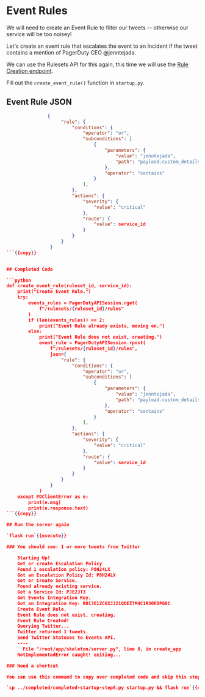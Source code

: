 # Event Rules

We will need to create an Event Rule to filter our tweets -- otherwise our service will be too noisey!

Let's create an event rule that escalates the event to an Incident if the tweet contains a mention of PagerDuty CEO @jenntejada.

We can use the Rulesets API for this again, this time we will use the [Rule Creation endpoint](https://developer.pagerduty.com/api-reference/reference/REST/openapiv3.json/paths/~1rulesets~1%7Bid%7D~1rules/post).

Fill out the `create_event_rule()` function in `startup.py`.

## Event Rule JSON

```json
               {
                    "rule": {
                        "conditions": {
                            "operator": "or",
                            "subconditions": [
                                {
                                    "parameters": {
                                        "value": "jenntejada",
                                        "path": "payload.custom_details.entities.user_mentions"
                                    },
                                    "operator": "contains"
                                }
                            ],
                        },
                        "actions": {
                            "severity": {
                                "value": "critical"
                            },
                            "route": {
                                "value": service_id
                            }
                        }
                    }
                }
```{{copy}}


## Completed Code

```python
def create_event_rule(ruleset_id, service_id):
    print("Create Event Rule.")
    try:
        events_rules = PagerDutyAPISession.rget(
            f"/rulesets/{ruleset_id}/rules"
        )
        if (len(events_rules)) == 2:
            print("Event Rule already exists, moving on.")
        else:
            print("Event Rule does not exist, creating.")
            event_rule = PagerDutyAPISession.rpost(
                f"/rulesets/{ruleset_id}/rules",
                json={
                    "rule": {
                        "conditions": {
                            "operator": "or",
                            "subconditions": [
                                {
                                    "parameters": {
                                        "value": "jenntejada",
                                        "path": "payload.custom_details.entities.user_mentions"
                                    },
                                    "operator": "contains"
                                }
                            ],
                        },
                        "actions": {
                            "severity": {
                                "value": "critical"
                            },
                            "route": {
                                "value": service_id
                            }
                        }
                    }
                }
            )
    except PDClientError as e:
        print(e.msg)
        print(e.response.text)
```{{copy}}

## Run the server again

`flask run`{{execute}}

### You should see: 1 or more tweets from Twitter

    Starting Up!
    Get or create Escalation Policy
    Found 1 escalation policy: P8H24LX
    Got an Escalation Policy Id: P8H24LX
    Get or Create Service.
    Found already existing service.
    Got a Service Id: PJE2JT3
    Get Events Integration Key.
    Got an Integration Key: R013E1ZC6XJJ21QDEZ7M4C1R30EDPG0C
    Create Event Rule.
    Event Rule does not exist, creating.
    Event Rule Created!
    Querying Twitter...
    Twitter returned 1 tweets.
    Send Twitter Statuses to Events API.
    ----
      File "/root/app/skeleton/server.py", line 8, in create_app
    NotImplementedError caught! exiting...

### Need a shortcut

You can use this command to copy over completed code and skip this step.

`cp ../completed/completed-startup-step8.py startup.py && flask run`{{execute}}
